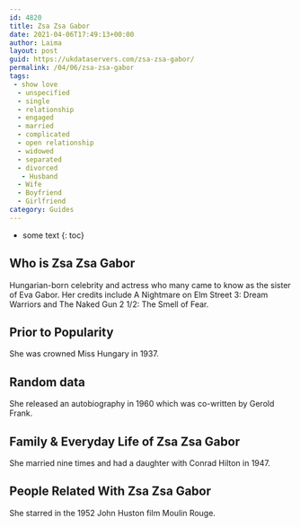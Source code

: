 ```yaml
---
id: 4820
title: Zsa Zsa Gabor
date: 2021-04-06T17:49:13+00:00
author: Laima
layout: post
guid: https://ukdataservers.com/zsa-zsa-gabor/
permalink: /04/06/zsa-zsa-gabor
tags:
 - show love
  - unspecified
  - single
  - relationship
  - engaged
  - married
  - complicated
  - open relationship
  - widowed
  - separated
  - divorced
   - Husband
  - Wife
  - Boyfriend
  - Girlfriend
category: Guides
---
```


* some text
{: toc}


## Who is Zsa Zsa Gabor
                  
                  
                  
Hungarian-born celebrity and actress who many came to know as the sister of Eva Gabor. Her credits include A Nightmare on Elm Street 3: Dream Warriors and The Naked Gun 2 1/2: The Smell of Fear.
                  
              
            
              
            
                
                
                
## Prior to Popularity
                  
                  
                  
She was crowned Miss Hungary in 1937.
                  
              
            
              
            
                
                
                
## Random data
                  
                  
                  
She released an autobiography in 1960 which was co-written by Gerold Frank.
                  
              
            
              
            
                
                
                
## Family & Everyday Life of Zsa Zsa Gabor
                  
                  
                  
She married nine times and had a daughter with Conrad Hilton in 1947.
                  
              
            
              
            
                
                
                
## People Related With Zsa Zsa Gabor
                  
                  
                  
She starred in the 1952 John Huston film Moulin Rouge.
                  
              
            
              
            
                
              
            
              
              
            
            
              
            
          
          
          